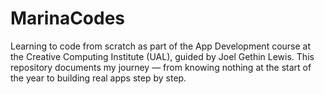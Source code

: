 # MarinaCodes
Learning to code from scratch as part of the App Development course at the Creative Computing Institute (UAL), guided by Joel Gethin Lewis. This repository documents my journey — from knowing nothing at the start of the year to building real apps step by step.
